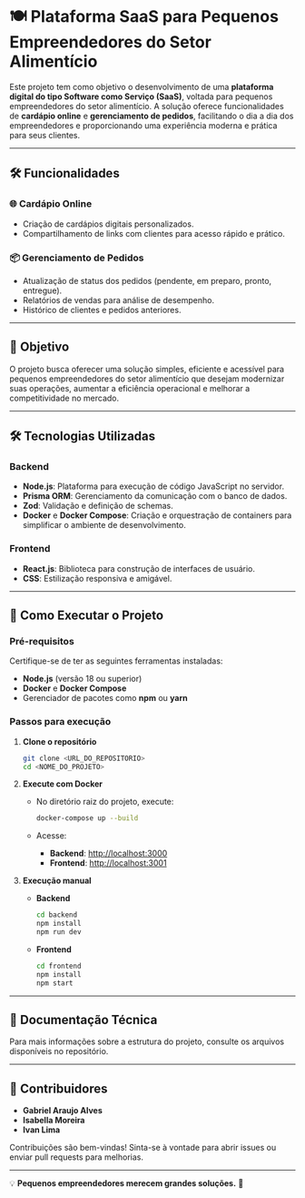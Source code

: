 # 🍽️ **Plataforma SaaS para Pequenos Empreendedores do Setor Alimentício**

Este projeto tem como objetivo o desenvolvimento de uma **plataforma digital do tipo Software como Serviço (SaaS)**, voltada para pequenos empreendedores do setor alimentício. A solução oferece funcionalidades de **cardápio online** e **gerenciamento de pedidos**, facilitando o dia a dia dos empreendedores e proporcionando uma experiência moderna e prática para seus clientes.

---

## 🛠️ **Funcionalidades**

### 🌐 **Cardápio Online**
- Criação de cardápios digitais personalizados.
- Compartilhamento de links com clientes para acesso rápido e prático.

### 📦 **Gerenciamento de Pedidos**
- Atualização de status dos pedidos (pendente, em preparo, pronto, entregue).
- Relatórios de vendas para análise de desempenho.
- Histórico de clientes e pedidos anteriores.

---

## 🎯 **Objetivo**
O projeto busca oferecer uma solução simples, eficiente e acessível para pequenos empreendedores do setor alimentício que desejam modernizar suas operações, aumentar a eficiência operacional e melhorar a competitividade no mercado.

---

## 🛠️ **Tecnologias Utilizadas**

### **Backend**
- **Node.js**: Plataforma para execução de código JavaScript no servidor.
- **Prisma ORM**: Gerenciamento da comunicação com o banco de dados.
- **Zod**: Validação e definição de schemas.
- **Docker** e **Docker Compose**: Criação e orquestração de containers para simplificar o ambiente de desenvolvimento.

### **Frontend**
- **React.js**: Biblioteca para construção de interfaces de usuário.
- **CSS**: Estilização responsiva e amigável.

---

## 🚀 **Como Executar o Projeto**

### **Pré-requisitos**
Certifique-se de ter as seguintes ferramentas instaladas:
- **Node.js** (versão 18 ou superior)
- **Docker** e **Docker Compose**
- Gerenciador de pacotes como **npm** ou **yarn**

### **Passos para execução**
1. **Clone o repositório**
   ```bash
   git clone <URL_DO_REPOSITORIO>
   cd <NOME_DO_PROJETO>
   ```

2. **Execute com Docker**
   - No diretório raiz do projeto, execute:
     ```bash
     docker-compose up --build
     ```

   - Acesse:
     - **Backend**: [http://localhost:3000](http://localhost:3000)
     - **Frontend**: [http://localhost:3001](http://localhost:3001)

3. **Execução manual**
   - **Backend**
     ```bash
     cd backend
     npm install
     npm run dev
     ```

   - **Frontend**
     ```bash
     cd frontend
     npm install
     npm start
     ```

---

## 📖 **Documentação Técnica**
Para mais informações sobre a estrutura do projeto, consulte os arquivos disponíveis no repositório.

---

## 🤝 **Contribuidores**

- **Gabriel Araujo Alves**
- **Isabella Moreira**
- **Ivan Lima**

Contribuições são bem-vindas! Sinta-se à vontade para abrir issues ou enviar pull requests para melhorias.

---

💡 **Pequenos empreendedores merecem grandes soluções.** 🚀


